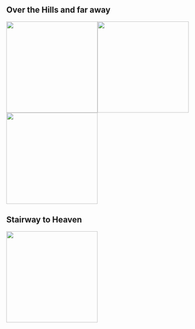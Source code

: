 

## Over the Hills and far away
[<img width="240" src="https://img.youtube.com/vi/7tJTHN4IvM8/maxresdefault.jpg">](https://www.youtube.com/watch?v=7tJTHN4IvM8)[<img width="240" src="https://img.youtube.com/vi/-JvESMqWX0s/maxresdefault.jpg">](https://www.youtube.com/watch?v=-JvESMqWX0s)[<img width="240" src="https://img.youtube.com/vi/ancv--IxLH8/maxresdefault.jpg">](https://www.youtube.com/watch?v=ancv--IxLH8)

## Stairway to Heaven
[<img width="240" src="https://img.youtube.com/vi/osnNhcj92ao/maxresdefault.jpg">](https://www.youtube.com/watch?v=osnNhcj92ao)

